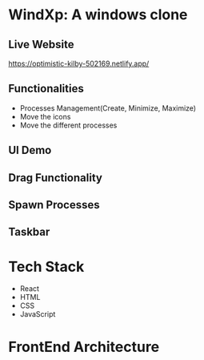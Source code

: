 # WindXp: A windows clone

## Live Website
https://optimistic-kilby-502169.netlify.app/

## Functionalities
+ Processes Management(Create, Minimize, Maximize)
+ Move the icons 
+ Move the different processes

## UI Demo

## Drag Functionality


## Spawn Processes

## Taskbar

# Tech Stack
+ React
+ HTML
+ CSS
+ JavaScript

# FrontEnd Architecture





